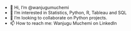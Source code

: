 - 👋 Hi, I’m @wanjugumuchemi
- 👀 I’m interested in Statistics, Python, R, Tableau and SQL
- 💞️ I’m looking to collaborate on Python projects.
- 📫 How to reach me: Wanjugu Muchemi on LinkedIn

<!---
wanjugumuchemi/wanjugumuchemi is a ✨ special ✨ repository because its `README.md` (this file) appears on your GitHub profile.
You can click the Preview link to take a look at your changes.
--->
